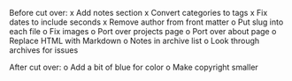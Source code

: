 Before cut over:
x Add notes section
x Convert categories to tags
x Fix dates to include seconds
x Remove author from front matter
o Put slug into each file
o Fix images
o Port over projects page
o Port over about page
o Replace HTML with Markdown
o Notes in archive list
o Look through archives for issues

After cut over:
o Add a bit of blue for color
o Make copyright smaller
